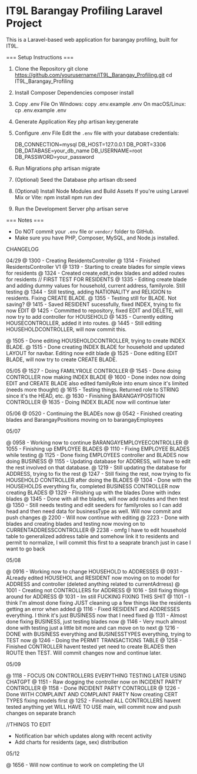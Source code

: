 # IT9L Barangay Profiling Laravel Project

This is a Laravel-based web application for barangay profiling, built for IT9L.

=== Setup Instructions ===

1. Clone the Repository
   git clone https://github.com/yourusername/IT9L_Barangay_Profiling.git
   cd IT9L_Barangay_Profiling

2. Install Composer Dependencies
   composer install

3. Copy .env File
   On Windows:
     copy .env.example .env
   On macOS/Linux:
     cp .env.example .env

4. Generate Application Key
   php artisan key:generate

5. Configure .env File
   Edit the `.env` file with your database credentials:

   DB_CONNECTION=mysql
   DB_HOST=127.0.0.1
   DB_PORT=3306
   DB_DATABASE=your_db_name
   DB_USERNAME=root
   DB_PASSWORD=your_password

6. Run Migrations
   php artisan migrate

7. (Optional) Seed the Database
   php artisan db:seed

8. (Optional) Install Node Modules and Build Assets
   If you're using Laravel Mix or Vite:
     npm install
     npm run dev

9. Run the Development Server
   php artisan serve

=== Notes ===
- Do NOT commit your `.env` file or `vendor/` folder to GitHub.
- Make sure you have PHP, Composer, MySQL, and Node.js installed.



CHANGELOG

04/29
@ 1300 - Creating ResidentsController
@ 1314 - Finished ResidentsController V1
@ 1319 - Starting to create blades for simple views for residents
@ 1324 - Created create,edit,index blades and added routes for residents // FIRST TEST FOR RESIDENTS
@ 1335 - Editing create blade and adding dummy values for household, current address, familyrole. Still testing
@ 1344 - Still testing, adding NATIONALITY and RELIGION to residents. Fixing CREATE BLADE.
@ 1355 - Testing still for BLADE. Not saving?
@ 1415 - Saved RESIDENT sucessfully, fixed INDEX, trying to fix now EDIT
@ 1425 - Committed to repository, fixed EDIT and DELETE, will now try to add controller for HOUSEHOLD
@ 1435 - Currently editing HOUSECONTROLLER, added it into routes.
@ 1445 - Still editing HOUSEHOLDCONTROLLER, will now commit this.

@ 1505 - Done editing HOUSEHOLDCONTROLLER, trying to create INDEX BLADE.
@ 1515 - Done creating INDEX BLADE for household and updated LAYOUT for navbar. Editing now edit blade
@ 1525 - Done editing EDIT BLADE, will now try to create CREATE BLADE.

05/05
@ 1527 - Doing FAMILYROLE CONTROLLER
@ 1545 - Done doing CONTROLLER now making INDEX BLADE
@ 1600 - Done index now doing EDIT and CREATE BLADE also edited familyRole into enum since it's limited (needs more thought)
@ 1615 - Testing things. Returned role to STRING since it's the HEAD, etc.
@ 1630 - Finishing BARANGAYPOSITION CONTROLLER
@ 1635 - Doing INDEX BLADE now will continue later

05/06
@ 0520 - Continuing the BLADEs now 
@ 0542 - Finished creating blades and BarangayPositions moving on to barangayEmployees

05/07

@ 0958 - Working now to continue BARANGAYEMPLOYEECONTROLLER
@ 1055 - Finishing up EMPLOYEE BLADES
@ 1110 - Fixing EMPLOYEE BLADES while testing
@ 1125 - Done fixing EMPLOYEES controller and BLADES now doing BUSINESS
@ 1155 - Updating database for ADDRESS, will have to edit the rest involved on that database.
@ 1219 - Still updating the database for ADDRESS, trying to fix the rest
@ 1247 - Still fixing the rest, now trying to fix HOUSEHOLD CONTROLLER after doing the BLADES
@ 1304 - Done with the HOUSEHOLDS everything fix, completed BUSINESS CONTROLLER now creating BLADES
@ 1329 - FInishing up with the blades Done with index blades
@ 1345 - Done with all the blades, will now add routes and then test
@ 1350 - Still needs testing and edit seeders for familyroles so I can add head and then need data for businessType as well. Will now commit and push changes
@ 2200 - Will now continue with editing
@ 2223 - Done with blades and creating blades and testing now moving on to CURRENTADDRESSCONTROLLER 
@ 2238 - omfg I have to edit household table to generalized address table and somehow link it to residents and permit to normalize, I will commit this first to a seaprate branch just in case I want to go back

05/08

@ 0916 - Working now to change HOUSEHOLD to ADDRESSES
@ 0931 - ALready edited HOUSEHOL and RESIDENT now moving on to model for ADDRESS and controller (deleted anything related to currentAdrress)
@ 1001 - Creating not CONTROLLERS for ADDRESS
@ 1016 - Still fixing things around for ADDRESS
@ 1031 - Im still FUCKING FIXING THIS SHIT
@ 1101 - I think I'm almost done fixing JUST cleaning up a few things like the residents getting an error when added
@ 1116 - Fixed RESIDENT and ADDRESSES everything. I think it's just BUSINESS now that I need fixed
@ 1131 - Almost done fixing BUSINESS, just testing blades now
@ 1146 - Very much almost done with testing just a little bit more and can move on to next
@ 1216 - DONE with BUSINESS everything and BUSINESSTYPES everything, trying to TEST now
@ 1246 - Doing the PERMIT TRANSACTIONS TABLE
@ 1258 - Finished CONTROLLER havent tested yet need to create BLADES then ROUTE then TEST. Will commit changes now and continue later.

05/09

@ 1118 - FOCUS ON CONTROLLERS EVERYTHING TESTING LATER USING CHATGPT
@ 1151 - Raw dogging the controller now on INCIDENT PARTY CONTROLLER
@ 1158 - Done INCIDENT PARTY CONTROLLER 
@ 1226 - Done WITH COMPLAINT AND COMPLAINT PARTY Now creating CERT TYPES fixing models first
@ 1252 - Finished ALL CONTROLLERS havent tested anything yet WILL HAVE TO USE main, will commit now and push changes on separate branch

//THINGS TO EDIT 
- Notification bar which updates along with recent activity
- Add charts for residents (age, sex) distribution

05/12

@ 1656 - Will now continue to work on completing the UI